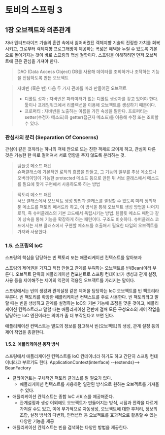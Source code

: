 # 토비의 스프링 3

## 1장 오브젝트와 의존관계
자바 엔터프라이즈 기술의 혼란 속에서 잃어버렸던 객체지향 기술의 진정한 가치를 회복시키고, 그로부터 객체지향 프로그래밍이 제공하는 폭넓은 혜택을 누릴 수 있도록 기본으로 돌아가자는 것이 바로 스프링의 핵심 철학이다. 스프링을 이해하려면 먼저 오브젝트에 깊은 관심을 가져야 한다. 

> DAO (Data Access Object) DB를 사용해 데이터를 조회하거나 조작하는 기능을 전담하도록 만든 오브젝트

> 자바빈 (혹은 빈) 다음 두 가지 관례를 따라 만들어진 오브젝트
> - 디폴트 성자 : 자바빈은 파라미터가 없는 디폴트 생성자를 갖고 있어야 한다. 툴이나 프레임워크에서 리플렉션을 이용해 오브젝트를 생성하기 때문이다. 
> - 프로퍼티 : 자바빈을 노출하는 이름을 가진 속성을 말한다. 프로퍼티는 setter(수정자 메소드)와 getter(접근자 메소드)를 이용해 수정 또는 조회할 수 있다. 

### 관심사의 분리 (Separation Of Concerns)
관심이 같은 것끼리는 하나의 객체 안으로 또는 친한 객체로 모이게 하고, 관심이 다른 것은 가능한 한 따로 떨어져서 서로 영향을 주지 않도록 분리하는 것.

> 템플릿 메소드 패턴  
> 슈퍼클래스에 기본적인 로직의 흐름을 만들고, 그 기능의 일부를 추상 메소드나 오버라이딩이 가능한 protected 메소드 등으로 만든 뒤 서브 클래스에서 메소드를 필요에 맞게 구현해서 사용하도록 하는 방법

> 팩토리 메소드 패턴  
> 서브 클래스에서 오브젝트 생성 방법과 클래스를 결정할 수 있도록 미리 정의해둔 메소드를 팩토리 메서드라 하고, 이 방식을 통해 오브젝트 생성 방법을 나머지 로직, 즉 슈퍼클래스의 기본 코드에서 독립시키는 방법. 템플릿 메소드 패턴과 같이 상속을 통해 기능을 확장하게 하는 패턴이다. 구조도 비슷하다. 슈퍼클래스 코드에서는 서브 클래스에서 구현할 메소드를 호출해서 필요한 타입의 오브젝트를 가져와 사용한다. 

### 1.5. 스프링의 IoC
스프링의 핵심을 담당하는 빈 펙토리 또는 애플리케이션 컨텍스트를 알아보자

스프링의 제어퀀을 가지고 직접 만들고 관계를 부여하는 오브젝트를 빈(Bean)이라 부른다. 오브젝트 단위의 애플리케이션 컴포넌트로 스프링 컨테이너가 생성과 관게 설정, 사용 등을 제어해주는 제어의 역전이 적용된 오브젝트를 가리키는 말이다. 

스프링에서는 빈의 생겅과 관계설정 같은 제어을 담당하는 IoC 오브젝트를 빈 팩토리라 부른다. 빈 팩토리를 확장한 애플리케이션 컨텍스트를 주로 사용한다. 빈 팩토리라고 말할 때는 빈을 생성하고 관계를 설정하는 IoC의 기본 기능에 초점을 맞춘 것이고, 애플리케이션 컨텍스트라고 말할 때는 애플리케이션 전반에 걸쳐 모든 구성요소의 제어 작업을 담당하는 IoC 엔진이라는 의미가 좀 더 부각된다고 보면 된다. 

애플리케이션 컨텍스트는 별도의 정보를 참고해서 빈(오브젝트)의 생성, 관계 설정 등의 제어 작업을 총괄한다. 

#### 1.5.2. 애플리케이션 동작 방식
스프링에서 애플리케이션 컨텍스트를 IoC 컨테이너라 하기도 하고 간단히 스프링 컨테이너라고 부르기도 한다. 
ApplicationContext(interface) --(extends)--> BeanFactory

- 클라이언트는 구체적인 팩토리 클래스를 알 필요가 없다. 
  - 애플리케이션 컨텍스트를 사용하면 일관된 방식으로 원하는 오브젝트를 가져올 수 있다. 
- 애플리케이션 컨텍스트는 종합 IoC 서비스를 제공해준다. 
  - 관계설정과 생성 이외에도 오브젝트가 만들어지는 방식, 시점과 전략을 다르게 가져갈 수도 있고, 이에 부가적으로 자동생성, 오브젝트에 대한 후처리, 정보의 조합, 설정 방식의 다변화, 인터셉터 등 오브젝트를 효과적으로 활용할 수 있는 다양한 기능을 제공
- 애플리케이션 컨텍스트는 빈을 검색하는 다양한 방법을 제공한다. 

